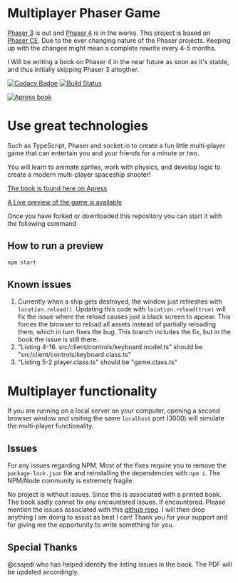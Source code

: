 # Multiplayer Phaser Game

[Phaser 3](https://github.com/photonstorm/phaser) is out and [Phaser 4](https://github.com/phaserjs/phaser4) is in the works. This project is based on [Phaser CE](https://github.com/photonstorm/phaser-ce). Due to the ever changing nature of the Phaser projects. Keeping up with the changes might mean a complete rewrite every 4-5 months.

I Will be writing a book on Phaser 4 in the near future as soon as it's stable, and thus initially skipping Phaser 3 altogther.

[![Codacy Badge](https://api.codacy.com/project/badge/Grade/b1f5cc255c5f40b4a1dcc6f0431447a5)](https://www.codacy.com/app/o.lodriguez/Multiplayer-Phaser-game?utm_source=github.com&utm_medium=referral&utm_content=code0wl/Multiplayer-Phaser-game&utm_campaign=badger)
[![Build Status](https://travis-ci.org/code0wl/Multiplayer-Phaser-game.svg?branch=develop)](https://travis-ci.org/code0wl/Multiplayer-Phaser-game)

[![Apress book](https://images-na.ssl-images-amazon.com/images/I/41rqssFcz6L._SX327_BO1,204,203,200_.jpg)](https://www.apress.com/gp/book/9781484242483)

# Use great technologies

Such as TypeScript, Phaser and socket.io to create a fun little multi-player
game that can entertain you and your friends for a minute or two.

You will learn to animate sprites, work with physics, and develop logic to
create a modern multi-player spaceship shooter!

[The book is found here on Apress](https://www.apress.com/gp/book/9781484242483)

[A Live preview of the game is available](http://codeowl.tech/game)

Once you have forked or downloaded this repository you can start it with the following command

## How to run a preview

```bash
npm start
```

## Known issues

1. Currently when a ship gets destroyed, the window just refreshes with `location.reload()`. Updating this code with `location.reload(true)` will fix the issue where the reload causes just a black screen to appear. This forces the browser to reload all assets instead of partially reloading them, which in turn fixes the bug. This branch includes the fix, but in the book the issue is still there.
2. "Listing 4-16. src/client/controls/keyboard.model.ts" should be "src/client/controls/keyboard.class.ts"
3. "Listing 5-2 player.class.ts" should be "game.class.ts"

# Multiplayer functionality

If you are running on a local server on your computer, opening a second browser window and visiting the same `localhost` port (3000) will simulate the multi-player functionality.

## Issues

For any issues regarding NPM. Most of the fixes require you to remove the `package-lock.json` file and reinstalling the dependencies with `npm i`. The NPM/Node community is extremely fragile.

No project is without issues. Since this is associated with a printed book. The book sadly cannot fix any encountered issues. If encountered. Please mention the issues associated with this [github repo](https://github.com/code0wl/Multiplayer-Phaser-game/issues). I will then drop anything I am doing to assist as best I can! Thank you for your support and for giving me the opportunity to write something for you.

## Special Thanks

@csajedi who has helped identify the listing issues in the book. The PDF will be updated accordingly.
